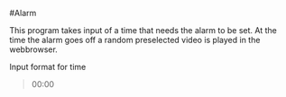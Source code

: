 #Alarm

This program takes input of a time that needs the alarm to be set. At the time the alarm goes off a random preselected video is played in the webbrowser. 

Input format for time
>00:00

